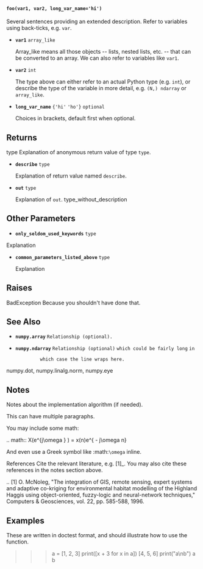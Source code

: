 #### `foo(var1, var2, long_var_name='hi')`


Several sentences providing an extended description. Refer to
variables using back-ticks, e.g. `var`.

- **`var1`** `array_like`

   Array_like means all those objects -- lists, nested lists, etc. --
that can be converted to an array.  We can also refer to
variables like `var1`.
- **`var2`** `int`

   The type above can either refer to an actual Python type
(e.g. ``int``), or describe the type of the variable in more
detail, e.g. ``(N,) ndarray`` or ``array_like``.
- **`long_var_name`** `{'hi'` `'ho'}` `optional`

   Choices in brackets, default first when optional.

Returns
-------
   type
Explanation of anonymous return value of type ``type``.
- **`describe`** `type`

   Explanation of return value named `describe`.
- **`out`** `type`

   Explanation of `out`.
type_without_description

Other Parameters
----------------
   - **`only_seldom_used_keywords`** `type`

Explanation
- **`common_parameters_listed_above`** `type`

   Explanation

Raises
------
   BadException
Because you shouldn't have done that.

See Also
--------
   - **`numpy.array`** `Relationship (optional).`

- **`numpy.ndarray`** `Relationship (optional)` `which could be fairly long` `in`

               which case the line wraps here.
numpy.dot, numpy.linalg.norm, numpy.eye

Notes
-----
   Notes about the implementation algorithm (if needed).

This can have multiple paragraphs.

You may include some math:

.. math:: X(e^{j\omega } ) = x(n)e^{ - j\omega n}

And even use a Greek symbol like :math:`\omega` inline.

References
Cite the relevant literature, e.g. [1]_.  You may also cite these
references in the notes section above.

.. [1] O. McNoleg, "The integration of GIS, remote sensing,
   expert systems and adaptive co-kriging for environmental habitat
   modelling of the Highland Haggis using object-oriented, fuzzy-logic
   and neural-network techniques," Computers & Geosciences, vol. 22,
   pp. 585-588, 1996.

Examples
--------
   These are written in doctest format, and should illustrate how to
use the function.

>>> a = [1, 2, 3]
>>> print([x + 3 for x in a])
[4, 5, 6]
>>> print("a\nb")
a
b